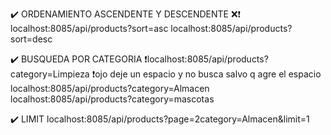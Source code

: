 ✔️ ORDENAMIENTO ASCENDENTE Y DESCENDENTE     ❌❗
localhost:8085/api/products?sort=asc
localhost:8085/api/products?sort=desc

✔️ BUSQUEDA POR CATEGORIA 
❗localhost:8085/api/products?category=Limpieza  ❗ojo deje un espacio y no busca salvo q agre el espacio
localhost:8085/api/products?category=Almacen 
localhost:8085/api/products?category=mascotas 

✔️ LIMIT 
localhost:8085/api/products?page=2category=Almacen&limit=1
